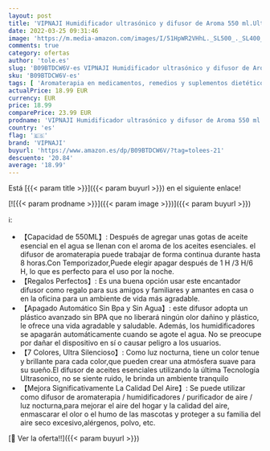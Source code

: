 ```yaml
---
layout: post
title: 'VIPNAJI Humidificador ultrasónico y difusor de Aroma 550 ml.Ultra silencioso Apagado Automático.Humidificador Aceites Esenciales con Control Remoto y LED de 7 Colores de para Hogar  Oficina  SPA  Bebé'
date: 2022-03-25 09:31:46
image: 'https://m.media-amazon.com/images/I/51HpWR2VHhL._SL500_._SL400_.jpg'
comments: true
category: ofertas
author: 'tole.es'
slug: 'B09BTDCW6V-es VIPNAJI Humidificador ultrasónico y difusor de Aroma 550...'
sku: 'B09BTDCW6V-es'
tags: [ 'Aromaterapia en medicamentos, remedios y suplementos dietéticos','Cuidado de la salud','Difusores de aceite perfumado','Salud y cuidado personal','Terapias alternativas en medicamentos y remedios y suplementos dietéticos','bebé','vipnaji', ]
actualPrice: 18.99 EUR
currency: EUR
price: 18.99
comparePrice: 23.99 EUR
prodname: 'VIPNAJI Humidificador ultrasónico y difusor de Aroma 550 ml.Ultra silencioso Apagado Automático.Humidificador Aceites Esenciales con Control Remoto y LED de 7 Colores de para Hogar  Oficina  SPA  Bebé'
country: 'es'
flag: '🇪🇸'
brand: 'VIPNAJI'
buyurl: 'https://www.amazon.es/dp/B09BTDCW6V/?tag=tolees-21'
descuento: '20.84'
average: '18.99'
---
```


Está [{{< param title >}}]({{< param buyurl >}}) en el siguiente enlace!

[![{{< param prodname >}}]({{< param image >}})]({{< param buyurl >}})

ℹ️:

- 【Capacidad de 550ML】: Después de agregar unas gotas de aceite esencial en el agua se llenan con el aroma de los aceites esenciales. el difusor de aromaterapia puede trabajar de forma continua durante hasta 8 horas.Con Temporizador,Puede elegir apagar después de 1 H /3 H/6 H, lo que es perfecto para el uso por la noche.
- 【Regalos Perfectos】: Es una buena opción usar este encantador difusor como regalo para sus amigos y familiares y amantes en casa o en la oficina para un ambiente de vida más agradable.
- 【Apagado Automático Sin Bpa y Sin Agua】: este difusor adopta un plástico avanzado sin BPA que no liberará ningún olor dañino y plástico, le ofrece una vida agradable y saludable. Además, los humidificadores se apagarán automáticamente cuando se agote el agua. No se preocupe por dañar el dispositivo en sí o causar peligro a los usuarios.
- 【7 Colores, Ultra Silencioso】: Como luz nocturna, tiene un color tenue y brillante para cada color,que pueden crear una atmósfera suave para su sueño.El difusor de aceites esenciales utilizando la última Tecnología Ultrasonico, no se siente ruido, le brinda un ambiente tranquilo
- 【Mejora Significativamente La Calidad Del Aire】: Se puede utilizar como difusor de aromaterapia / humidificadores / purificador de aire / luz nocturna,para mejorar el aire del hogar y la calidad del aire, enmascarar el olor o el humo de las mascotas y proteger a su familia del aire seco excesivo,alérgenos, polvo, etc.

[🛒 Ver la oferta!!]({{< param buyurl >}})

